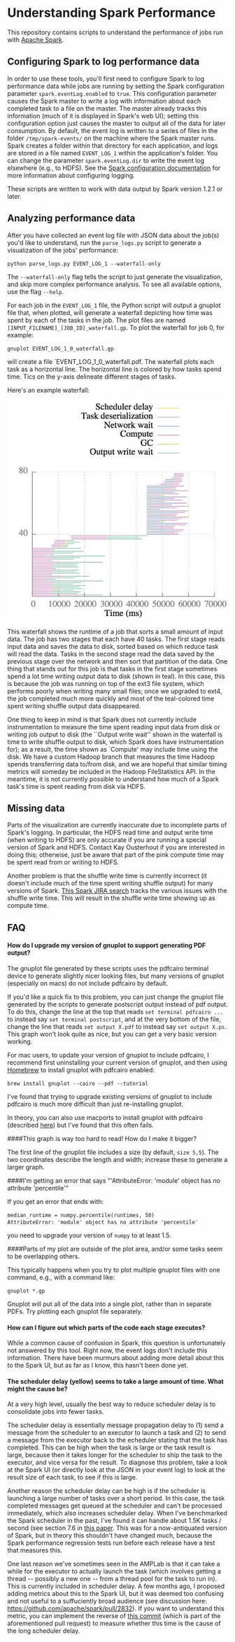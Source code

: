 # Understanding Spark Performance

This repository contains scripts to understand the performance of jobs run with [Apache Spark](https://spark.apache.org/).

## Configuring Spark to log performance data

In order to use these tools, you'll first need to configure Spark to log performance data while jobs are running
by setting the Spark configuration parameter `spark.eventLog.enabled` to `true`.  This configuration parameter
causes the Spark master to write a log with information about each completed task to a file on the master. The master
already tracks this information (much of it is displayed in Spark's web UI); setting this configuration option
just causes the master to output all of the data for later consumption.  By default, the event log is written to
a series of files in the folder `/tmp/spark-events/` on the machine where the Spark master runs.
Spark creates a folder within that directory for each application, and logs are stored in a file
named `EVENT_LOG_1` within the application's folder. You can change the parameter
`spark.eventLog.dir` to write the event log elsewhere (e.g., to HDFS).  See the
[Spark configuration documentation](http://spark.apache.org/docs/1.2.1/configuration.html) for more
information about configuring logging.

These scripts are written to work with data output by Spark version 1.2.1 or later.

## Analyzing performance data

After you have collected an event log file with JSON data about the job(s) you'd like to understand, run
the `parse_logs.py` script to generate a visualization of the jobs' performance:

    python parse_logs.py EVENT_LOG_1 --waterfall-only

The `--waterfall-only` flag tells the script to just generate the visualization, and skip more
complex performance analysis. To see all available options, use the flag `--help`.

For each job in the `EVENT_LOG_1` file, the Python script will output a gnuplot file that, when
plotted, will generate a waterfall depicting how time was spent by each of the tasks in the job.
The plot files are named `[INPUT_FILENAME]_[JOB_ID]_waterfall.gp`. To plot the waterfall for job 0, for
example:

    gnuplot EVENT_LOG_1_0_waterfall.gp

will create a file `EVENT_LOG_1_0_waterfall.pdf.  The waterfall plots each task as a horizontal
line.  The horizontal line is colored by how tasks spend time. Tics on the y-axis delineate
different stages of tasks.

Here's an example waterfall:

![Waterfall example](sample_waterfall.jpg)

This waterfall shows the runtime of a job that sorts a small amount of input data. The job has
two stages that each have 40 tasks. The first stage reads input data and saves the data to disk,
sorted based on which reduce task will read the data. Tasks in the second stage read the data
saved by the previous stage over the network and then sort that partition of the data. One thing
that stands out for this job is that tasks in the first stage sometimes spend a lot time writing
output data to disk (shown in teal). In this case, this is because the job was running on top of the
ext3 file system, which performs poorly when writing many small files; once we upgraded to ext4,
the job completed much more quickly and most of the teal-colored time spent writing shuffle output
data disappeared.

One thing to keep in mind is that Spark does not currently include instrumentation to measure the
time spent reading input data from disk or writing job output to disk (the ``Output write wait''
shown in the waterfall is time to write shuffle output to disk, which Spark does have
instrumentation for); as a result, the time
shown as `Compute' may include time using the disk. We have a custom Hadoop branch that measures the
time Hadoop spends transferring data to/from disk, and we are hopeful that similar timing metrics
will someday be included in the Hadoop FileStatistics API. In the meantime, it is not currently
possible to understand how much of a Spark task's time is spent reading from disk via HDFS.

## Missing data

Parts of the visualization are currently inaccurate due to incomplete parts of Spark's logging.
In particular, the HDFS read time and output write time (when writing to HDFS) are only accurate
if you are running a special version of Spark and HDFS. Contact Kay Ousterhout if you are interested
in doing this; otherwise, just be aware that part of the pink compute time may be spent read from
or writing to HDFS.

Another problem is that the shuffle write time is currently incorrect (it doesn't include much of
the time spent writing shuffle output) for many versions of Spark. [This Spark JIRA search](https://issues.apache.org/jira/browse/SPARK-3570?jql=project%20%3D%20SPARK%20AND%20text%20~%20%22shuffle%20write%20time%22%20AND%20reporter%20in%20(kayousterhout))
tracks the various issues with the shuffle write time.
This will result in the shuffle write time showing up as compute time.

## FAQ

#### How do I upgrade my version of gnuplot to support generating PDF output?

The gnuplot file generated by these scripts uses the pdfcairo terminal device to generate
slightly nicer looking files, but many versions of gnuplot (especially on macs) do not include
pdfcairo by default.

If you'd like a quick fix to this problem, you can just change the gnuplot file generated
by the scripts to generate postscript output instead of pdf output.  To do this, change the
line at the top that reads `set terminal pdfcairo ...` to instead say `set terminal postscript`,
and at the very bottom of the file, change the line that reads `set output X.pdf` to instead say
`set output X.ps`.  This graph won't look quite as nice, but you can get a very basic version
working.

For mac users, to update your version of gnuplot to include pdfcairo, I recommend first
uninstalling your current version of gnuplot, and then using [Homebrew](http://brew.sh/) to install
gnuplot with pdfcairo enabled:

    brew install gnuplot --cairo --pdf --tutorial

I've found that trying to upgrade existing versions of gnuplot to include pdfcairo is much more
difficult than just re-installing gnuplot.

In theory, you can also use macports to install gnuplot with pdfcairo
(described [here](http://youinfinitesnake.blogspot.com/2011/02/attractive-scientific-plots-with.html))
but I've found that this often fails.

####This graph is way too hard to read! How do I make it bigger?

The first line of the gnuplot file includes a size (by default, `size 5,5`). The two coordinates
describe the length and width; increase these to generate a larger graph.

####I'm getting an error that says "'AttributeError: 'module' object has no attribute 'percentile'"

If you get an error that ends with:

    median_runtime = numpy.percentile(runtimes, 50)
    AttributeError: 'module' object has no attribute 'percentile'

you need to upgrade your version of `numpy` to at least 1.5.

####Parts of my plot are outside of the plot area, and/or some tasks seem to be overlapping others.

This typically happens when you try to plot multiple gnuplot files with one command, e.g.,
with a command like:

    gnuplot *.gp

Gnuplot will put all of the data into a single plot, rather than in separate PDFs.  Try plotting
each gnuplot file separately.

#### How can I figure out which parts of the code each stage executes?

While a common cause of confusion in Spark, this question is unfortunately not answered by this
tool.  Right now, the event logs don't include this information.  There have been murmurs about
adding more detail about this to the Spark UI, but as far as I know, this hasn't been done yet.

#### The scheduler delay (yellow) seems to take a large amount of time. What might the cause be?

At a very high level, usually the best way to reduce scheduler delay is to consolidate jobs into
fewer tasks.

The scheduler delay is essentially message propagation delay to (1) send a message from the
scheduler to an executor to launch a task and (2) to send a message from the executor back to the
echeduler stating that the task has completed.  This can be high when the task is large or the task
result is large, because then it takes longer for the scheduler to ship the task to the executor,
and vice versa for the result. To diagnose this problem, take a look at the Spark UI (or directly
look at the JSON in your event log) to look at the result size of each task, to see if this is
large.

Another reason the scheduler delay can be high is if the scheduler is launching a large number of
tasks over a short period.  In this case, the task completed messages get queued at the scheduler
and can't be processed immediately, which also increases scheduler delay.  When I've benchmarked
the Spark scheduler in the past, I've found it can handle about 1.5K tasks / second (see section 7.6
in [this paper](http://delivery.acm.org/10.1145/2530000/2522716/p69-ousterhout.pdf). This was for
a now-antiquated version of Spark, but in theory this shouldn't have changed much, because the Spark
performance regression tests run before each release have a test that measures this.

One last reason we've sometimes seen in the AMPLab is that it can take a while for the executor to
actually launch the task (which involves getting a thread -- possibly a new one -- from a thread
pool for the task to run in).  This is currently included in scheduler delay.  A few months ago,
I proposed adding metrics about this to the Spark UI, but it was deemed too confusing and not
useful to a suffuciently broad audience (see
discussion here: https://github.com/apache/spark/pull/2832).  If you want to understand this
metric, you can implement the reverse of 
[this commit](https://github.com/kayousterhout/spark-1/commit/531575d381b5e4967d5b2f4385c5135040f98165)
(which is part of the aforementioned pull request) to measure whether this time is the cause of the
long scheduler delay.

